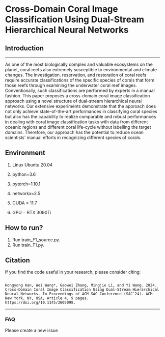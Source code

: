 # Cross-Domain Coral Image Classification Using Dual-Stream Hierarchical Neural Networks


## Introduction
-----------------------------------------
As one of the most biologically complex and valuable ecosystems on the planet, coral reefs also extremely susceptible to environmental and climate changes. The investigation, reservation, and restoration of coral reefs require accurate classifications of the specific species of corals that form those reefs through examining the underwater coral reef images. Conventionally, such classifications are performed by experts in a manual fashion. This paper proposes a cross-domain coral image classification approach using a novel structure of dual-stream hierarchical neural networks. Our extensive experiments demonstrate that the approach does not only achieve state-of-the-art performances in classifying coral species but also has the capability to realize comparable and robust performances in dealing with coral image classification tasks with data from different oceanic regions and different coral life-cycle without labelling the target domains. Therefore, our approach has the potential to reduce ocean scientists' manual efforts in recognizing different species of corals.


## Environment

1. Linux Ubuntu 20.04   

2. python=3.6  

3. pytorch=1.10.1  

4. networkx=2.5

5. CUDA = 11.7

6. GPU = RTX 3090Ti

## How to run?

1. Run train_F1_source.py.
2. Run train_F1.py.


## Citation

If you find the code useful in your research, please consider citing:

 

```

Hongyong Han, Wei Wang*, Gaowei Zhang, Mingjie Li, and Yi Wang. 2024. Cross-Domain Coral Image Classification Using Dual-Stream Hierarchical Neural Networks. In Proceedings of ACM SAC Conference (SAC’24). ACM New York, NY, USA, Article 4, 9 pages. https://doi.org/10.1145/3605098.

```



-------------------------------------------
### FAQ
Please create a new issue
